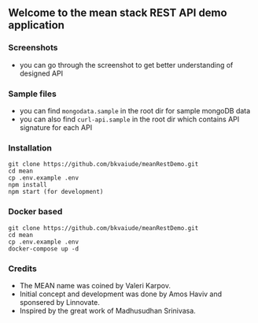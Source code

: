 ## Welcome to the mean stack REST API demo application

### Screenshots
- you can go through the screenshot to get better understanding of designed API

### Sample files
- you can find `mongodata.sample` in the root dir for sample mongoDB data
- you can also find `curl-api.sample` in the root dir which contains API signature for each API


### Installation 
``` 
git clone https://github.com/bkvaiude/meanRestDemo.git
cd mean
cp .env.example .env
npm install
npm start (for development)
```
### Docker based 
``` 
git clone https://github.com/bkvaiude/meanRestDemo.git
cd mean
cp .env.example .env
docker-compose up -d
```
### Credits 
- The MEAN name was coined by Valeri Karpov.
- Initial concept and development was done by Amos Haviv and sponsered by Linnovate.
- Inspired by the great work of Madhusudhan Srinivasa.
